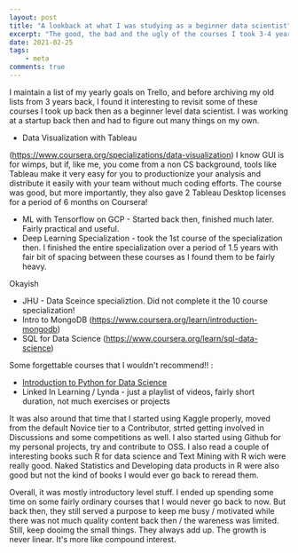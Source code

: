 ```yaml
---
layout: post
title: "A lookback at what I was studying as a beginner data scientist"
excerpt: "The good, the bad and the ugly of the courses I took 3-4 years back"
date: 2021-02-25
tags:
    - meta
comments: true
---
```



I maintain a list of my yearly goals on Trello, and before archiving my old lists from 3 years back, I found it interesting to revisit some of these courses I took up back then as a beginner level data scientist. I was working at a startup back then and had to figure out many things on my own.

- Data Visualization with Tableau

(https://www.coursera.org/specializations/data-visualization) I know GUI is for wimps, but if, like me, you come from a non CS background, tools like Tableau make it very easy for you to productionize your analysis and distribute it easily with your team without much coding efforts. The course was good, but more importantly, they also gave 2 Tableau Desktop licenses for a period of 6 months on Coursera!


- ML with Tensorflow on GCP - Started back then, finished much later. Fairly practical and useful.
- Deep Learning Specialization - took the 1st course of the specialization then. I finished the entire specialization over a period of 1.5 years with fair bit of spacing between these courses as I found them to be fairly heavy.


Okayish
- JHU - Data Sceince specializtion. Did not complete it the 10 course specialization!
- Intro to MongoDB (https://www.coursera.org/learn/introduction-mongodb)
- SQL for Data Science (https://www.coursera.org/learn/sql-data-science)


Some forgettable courses that I wouldn't recommend!! : 
- [Introduction to Python for Data Science](https://learning.edx.org/course/course-v1:Microsoft+DAT208x+3T2018/home)
- Linked In Learning / Lynda - just a playlist of videos, fairly short duration, not much exercises or projects


It was also around that time that I started using Kaggle properly, moved from the default Novice tier to a Contributor, strted getting involved in Discussions and some competitions as well. I also started using Github for my personal projects, try and contribute to OSS. I also read a couple of interesting books such R for data science and Text Mining with R wich were really good. Naked Statistics and Developing data products in R were also good but not the kind of books I would ever go back to reread them.

Overall, it was mostly introductory level stuff. I ended up spending some time on some fairly ordinary courses that I would never go back to now. But back then, they still served a purpose to keep me busy / motivated while there was not much quality content back then / the wareness was limited. Still, keep dooimg the small things. They always add up. The growth is never linear. It's more like compound interest.  